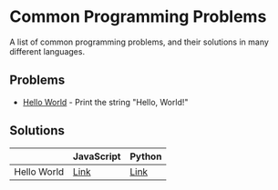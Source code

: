 # Common Programming Problems

A list of common programming problems, and their solutions in many different languages.

## Problems
* [Hello World](hello-world/) - Print the string "Hello, World!"

## Solutions
|  | JavaScript | Python | 
| --- | --- | --- |
| Hello World  | [Link](hello-world/solution.js)  | [Link](hello-world/solution.py) |